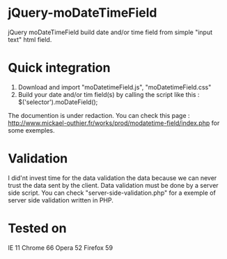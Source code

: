 # jQuery-moDateTimeField
jQuery moDateTimeField build date and/or time field from simple "input text" html field.

# Quick integration
1. Download and import "moDatetimeField.js", "moDatetimeField.css"
2. Build your date and/or tim field(s) by calling the script like this : $('selector').moDateField();

The documention is under redaction.
You can check this page : http://www.mickael-outhier.fr/works/prod/modatetime-field/index.php for some exemples.

# Validation
I did'nt invest time for the data validation the data because we can never trust the data sent by the client. Data validation must be done by a server side script.
You can check "server-side-validation.php" for a exemple of server side validation written in PHP.

# Tested on
IE 11
Chrome 66
Opera 52
Firefox 59
